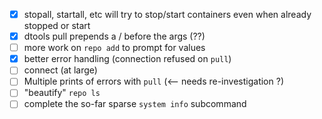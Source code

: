 - [x] stopall, startall, etc will try to stop/start containers even when already stopped or start<br> 
- [x] dtools pull prepends a / before the args (??) <br>
- [ ] more work on `repo add` to prompt for values
- [x] better error handling (connection refused on `pull`)
- [ ] connect (at large)
- [ ] Multiple prints of errors with `pull` (<-- needs re-investigation ?)
- [ ] "beautify" `repo ls`
- [ ] complete the so-far sparse `system info` subcommand

<br><br><br>
